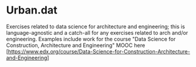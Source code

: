 # Urban.dat
Exercises related to data science for architecture and engineering; this is language-agnostic and a catch-all for any exercises related to arch and/or engineering. Examples include work for the course "Data Science for Construction, Architecture and Engineering" MOOC here [https://www.edx.org/course/Data-Science-for-Construction-Architecture-and-Engineering]
